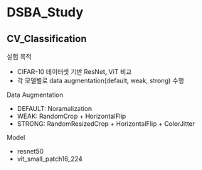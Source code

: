 # DSBA_Study

## CV_Classification

실험 목적
- CIFAR-10 데이터셋 기반 ResNet, ViT 비교
- 각 모델별로 data augmentation(default, weak, strong) 수행

Data Augmentation
- DEFAULT: Noramalization
- WEAK: RandomCrop + HorizontalFlip
- STRONG: RandomResizedCrop + HorizontalFlip + ColorJitter

Model
- resnet50
- vit_small_patch16_224
